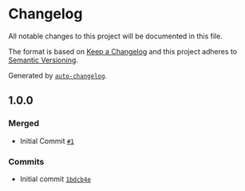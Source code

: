 # Changelog

All notable changes to this project will be documented in this file.

The format is based on [Keep a Changelog](https://keepachangelog.com/en/1.0.0/)
and this project adheres to [Semantic Versioning](https://semver.org/spec/v2.0.0.html).

Generated by [`auto-changelog`](https://github.com/CookPete/auto-changelog).

## 1.0.0

### Merged

- Initial Commit [`#1`](https://github.com/MAIF/pulumi-dynamic-provider-otoroshi/pull/1)

### Commits

- Initial commit [`1bdcb4e`](https://github.com/MAIF/pulumi-dynamic-provider-otoroshi/commit/1bdcb4ef9c5119cdc2713dcfc21d2c50c570487f)
